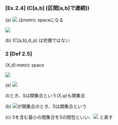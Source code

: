 ### [Ex.2.4] (C[a,b] (区間[a,b]で連続))

(a) <img src="https://latex.codecogs.com/gif.latex?%5Cdpi%7B120%7D%20%28C%5Ba%2Cb%5D%2Cd_p%29%20%28a%20%5Cleq%20p%20%3C%20%5Cinfty%29"> はmetric spaceになる

<img src="https://latex.codecogs.com/gif.latex?%5Cdpi%7B120%7D%20%28d_p%28f%2Cg%29%3D%28%5Cint_a%5Eb%7Cf%28x%29-g%28x%29%7C%5Epdx%29%5E%7B1/p%7D%29">

(b) (C[a,b],d_p) は完備ではない

### 2 [Def 2.5]

(X,d):metric space

<img src="https://latex.codecogs.com/gif.latex?%5Cdpi%7B120%7D%20S%5Csubset%20X">

(a) <img src="https://latex.codecogs.com/gif.latex?%5Cdpi%7B120%7D%20%5Cforall%20x%20%5Cin%20S%20%5CRightarrow%20%5Cexists%20r%20%3E%200%3B%20B%28x%2C%20r%29%20%3D%20%5C%7By%5Cin%20X%20%7C%20d%28x%2C%20y%29%3Cr%5C%7D%5Csubset">

のとき、Sは開集合という(X,φ)も開集合

(b) <img src="https://latex.codecogs.com/gif.latex?%5Cdpi%7B120%7D%20S%5Ec%20%3D%20X%20%5Cbackslash%20S">が開集合のとき、Sは開集合という

(c\) Sを含む最小の閉集合をSの閉包といい、<img src="https://latex.codecogs.com/gif.latex?%5Cdpi%7B120%7D%20%5Coverline%7BS%7D"> と表す
